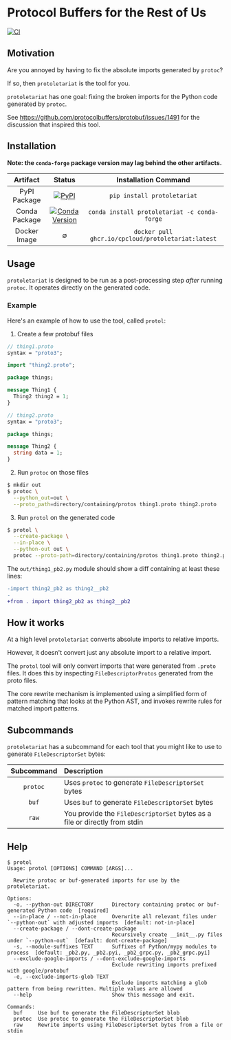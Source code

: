# Protocol Buffers for the Rest of Us

[![CI](https://github.com/cpcloud/protoletariat/actions/workflows/ci.yml/badge.svg?branch=main)](https://github.com/cpcloud/protoletariat/actions/workflows/ci.yml)

## Motivation

Are you annoyed by having to fix the absolute imports generated by `protoc`?

If so, then `protoletariat` is the tool for you.

`protoletariat` has one goal: fixing the broken imports for the Python code
generated by `protoc`.

See https://github.com/protocolbuffers/protobuf/issues/1491 for the discussion that inspired this tool.

## Installation

**Note: the `conda-forge` package version may lag behind the other artifacts.**

|   Artifact    |                                                              Status                                                               |                Installation Command                |
| :-----------: | :-------------------------------------------------------------------------------------------------------------------------------: | :------------------------------------------------: |
| PyPI Package  |                  [![PyPI](https://img.shields.io/pypi/v/protoletariat)](https://pypi.org/project/protoletariat)                   |            `pip install protoletariat`             |
| Conda Package | [![Conda Version](https://img.shields.io/conda/vn/conda-forge/protoletariat.svg)](https://anaconda.org/conda-forge/protoletariat) |    `conda install protoletariat -c conda-forge`    |
| Docker Image  |                                                                 ∅                                                                 | `docker pull ghcr.io/cpcloud/protoletariat:latest` |

## Usage

`protoletariat` is designed to be run as a post-processing step _after_ running
`protoc`. It operates directly on the generated code.

### Example

Here's an example of how to use the tool, called `protol`:

1. Create a few protobuf files

```protobuf
// thing1.proto
syntax = "proto3";

import "thing2.proto";

package things;

message Thing1 {
  Thing2 thing2 = 1;
}
```

```protobuf
// thing2.proto
syntax = "proto3";

package things;

message Thing2 {
  string data = 1;
}
```

2. Run `protoc` on those files

```sh
$ mkdir out
$ protoc \
  --python_out=out \
  --proto_path=directory/containing/protos thing1.proto thing2.proto
```

3. Run `protol` on the generated code

```sh
$ protol \
  --create-package \
  --in-place \
  --python-out out \
  protoc --proto-path=directory/containing/protos thing1.proto thing2.proto
```

The `out/thing1_pb2.py` module should show a diff containing at least these lines:

```patch
-import thing2_pb2 as thing2__pb2
-
+from . import thing2_pb2 as thing2__pb2
```

## How it works

At a high level `protoletariat` converts absolute imports to relative imports.

However, it doesn't convert just any absolute import to a relative import.

The `protol` tool will only convert imports that were generated from `.proto`
files. It does this by inspecting `FileDescriptorProtos` generated from the
proto files.

The core rewrite mechanism is implemented using a simplified form of pattern
matching that looks at the Python AST, and invokes rewrite rules for matched
import patterns.

## Subcommands

`protoletariat` has a subcommand for each tool that you might like to use to
generate `FileDescriptorSet` bytes:

| Subcommand | Description                                                                |
| :--------: | :------------------------------------------------------------------------- |
|  `protoc`  | Uses `protoc` to generate `FileDescriptorSet` bytes                        |
|   `buf`    | Uses `buf` to generate `FileDescriptorSet` bytes                           |
|   `raw`    | You provide the `FileDescriptorSet` bytes as a file or directly from stdin |

## Help

```
$ protol
Usage: protol [OPTIONS] COMMAND [ARGS]...

  Rewrite protoc or buf-generated imports for use by the protoletariat.

Options:
  -o, --python-out DIRECTORY      Directory containing protoc or buf-generated Python code  [required]
  --in-place / --not-in-place     Overwrite all relevant files under `--python-out` with adjusted imports  [default: not-in-place]
  --create-package / --dont-create-package
                                  Recursively create __init__.py files under `--python-out`  [default: dont-create-package]
  -s, --module-suffixes TEXT      Suffixes of Python/mypy modules to process  [default: _pb2.py, _pb2.pyi, _pb2_grpc.py, _pb2_grpc.pyi]
  --exclude-google-imports / --dont-exclude-google-imports
                                  Exclude rewriting imports prefixed with google/protobuf
  -e, --exclude-imports-glob TEXT
                                  Exclude imports matching a glob pattern from being rewritten. Multiple values are allowed
  --help                          Show this message and exit.

Commands:
  buf     Use buf to generate the FileDescriptorSet blob
  protoc  Use protoc to generate the FileDescriptorSet blob
  raw     Rewrite imports using FileDescriptorSet bytes from a file or stdin
```
